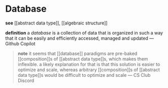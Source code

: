 # Database

**see** [[abstract data type]], [[algebraic structure]]

**definition** a _database_ is a collection of data that is organized in such a way that it can be easily and efficiently accessed, managed and updated &mdash; Github Copilot

> **note** it seems that [[database]] paradigms are pre-baked [[composition]]s of [[abstract data type]]s, which makes them inflexible. a likely explanation for that is that this solution is easier to optimize and scale, whereas arbitrary [[composition]]s of [[abstract data type]]s would be difficult to optimize and scale &mdash; CS Club Discord

